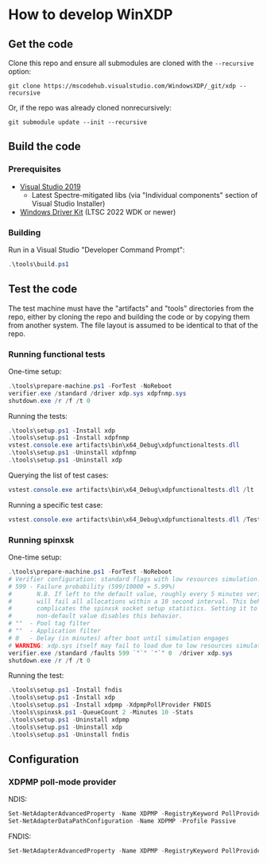 # How to develop WinXDP

## Get the code

Clone this repo and ensure all submodules are cloned with the `--recursive` option:

```
git clone https://mscodehub.visualstudio.com/WindowsXDP/_git/xdp --recursive
```

Or, if the repo was already cloned nonrecursively:

```
git submodule update --init --recursive
```

## Build the code

### Prerequisites

- [Visual Studio 2019](https://visualstudio.microsoft.com/downloads/)
  - Latest Spectre-mitigated libs (via "Individual components" section of Visual Studio Installer)
- [Windows Driver Kit](https://docs.microsoft.com/en-us/windows-hardware/drivers/download-the-wdk)
  (LTSC 2022 WDK or newer)

### Building

Run in a Visual Studio "Developer Command Prompt":

```PowerShell
.\tools\build.ps1
```

## Test the code

The test machine must have the "artifacts" and "tools" directories from the repo, either
by cloning the repo and building the code or by copying them from another system. The
file layout is assumed to be identical to that of the repo.

### Running functional tests

One-time setup:

```Powershell
.\tools\prepare-machine.ps1 -ForTest -NoReboot
verifier.exe /standard /driver xdp.sys xdpfnmp.sys
shutdown.exe /r /f /t 0
```

Running the tests:

```Powershell
.\tools\setup.ps1 -Install xdp
.\tools\setup.ps1 -Install xdpfnmp
vstest.console.exe artifacts\bin\x64_Debug\xdpfunctionaltests.dll
.\tools\setup.ps1 -Uninstall xdpfnmp
.\tools\setup.ps1 -Uninstall xdp
```

Querying the list of test cases:

```Powershell
vstest.console.exe artifacts\bin\x64_Debug\xdpfunctionaltests.dll /lt
```

Running a specific test case:

```Powershell
vstest.console.exe artifacts\bin\x64_Debug\xdpfunctionaltests.dll /TestCaseFilter:"Name=GenericBinding"
```

### Running spinxsk

One-time setup:

```Powershell
.\tools\prepare-machine.ps1 -ForTest -NoReboot
# Verifier configuration: standard flags with low resources simulation.
# 599 - Failure probability (599/10000 = 5.99%)
#       N.B. If left to the default value, roughly every 5 minutes verifier
#       will fail all allocations within a 10 second interval. This behavior
#       complicates the spinxsk socket setup statistics. Setting it to a
#       non-default value disables this behavior.
# ""  - Pool tag filter
# ""  - Application filter
# 0   - Delay (in minutes) after boot until simulation engages
# WARNING: xdp.sys itself may fail to load due to low resources simulation.
verifier.exe /standard /faults 599 `"`" `"`" 0  /driver xdp.sys
shutdown.exe /r /f /t 0
```

Running the test:

```Powershell
.\tools\setup.ps1 -Install fndis
.\tools\setup.ps1 -Install xdp
.\tools\setup.ps1 -Install xdpmp -XdpmpPollProvider FNDIS
.\tools\spinxsk.ps1 -QueueCount 2 -Minutes 10 -Stats
.\tools\setup.ps1 -Uninstall xdpmp
.\tools\setup.ps1 -Uninstall xdp
.\tools\setup.ps1 -Uninstall fndis
```

## Configuration

### XDPMP poll-mode provider

NDIS:
```Powershell
Set-NetAdapterAdvancedProperty -Name XDPMP -RegistryKeyword PollProvider -DisplayValue NDIS
Set-NetAdapterDataPathConfiguration -Name XDPMP -Profile Passive
```

FNDIS:
```Powershell
Set-NetAdapterAdvancedProperty -Name XDPMP -RegistryKeyword PollProvider -DisplayValue FNDIS
```
